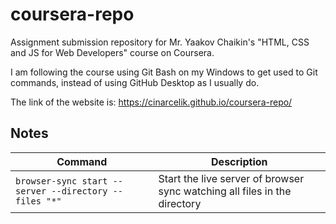 # coursera-repo
Assignment submission repository for Mr. Yaakov Chaikin's "HTML, CSS and JS for Web Developers" course on Coursera.

I am following the course using Git Bash on my Windows to get used to Git commands, instead of using GitHub Desktop as I usually do.

The link of the website is: https://cinarcelik.github.io/coursera-repo/

## Notes
| Command | Description |
| --- | --- |
| `browser-sync start --server --directory --files "*"` | Start the live server of browser sync watching all files in the directory |